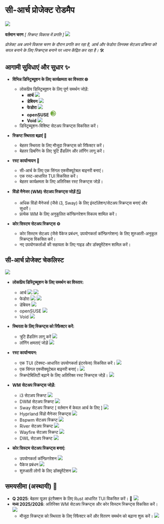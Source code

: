 # सी-आर्च प्रोजेक्ट रोडमैप 
<img src="https://img.icons8.com/?size=80&id=CBfO8TrnezXC&format=png" width="50" />

**वर्तमान चरण** *[ स्क्रिप्ट विकास में प्रगति ]* <img src="https://cdn-icons-png.flaticon.com/128/4315/4315445.png" width="20" /> 

*प्रोजेक्ट अब अपने विकास चरण के दौरान प्रगति कर रहा है, आर्च और फेडोरा लिनक्स सेटअप प्रक्रिया को सरल बनाने के लिए स्क्रिप्ट्स बनाने पर ध्यान केंद्रित कर रहा है।* 🛠️

## आगामी सुविधाएं और सुधार ✨

- **विभिन्न डिस्ट्रिब्यूशन के लिए कार्यक्षमता का विस्तार 🌐**
   - लोकप्रिय डिस्ट्रिब्यूशन के लिए पूर्ण समर्थन जोड़ें:
     - **आर्च** <img src="https://img.icons8.com/?size=48&id=uIXgLv5iSlLJ&format=png" width="20" />
     - **डेबियन** <img src="https://img.icons8.com/?size=48&id=17838&format=png" width="20" /> 
     - **फेडोरा** <img src="https://img.icons8.com/?size=48&id=ZbBhBW0N2q3D&format=png" width="20" />
     - **openSUSE** <img src="https://raw.githubusercontent.com/harilvfs/assets/refs/heads/main/suse/opensuse.png" width="20" /> 
     - **Void** <img src="https://upload.wikimedia.org/wikipedia/commons/thumb/0/02/Void_Linux_logo.svg/256px-Void_Linux_logo.svg.png" width="20" /> 
   - डिस्ट्रिब्यूशन-विशिष्ट सेटअप स्क्रिप्ट्स विकसित करें।

- **स्क्रिप्ट स्थिरता बढ़ाएं 🔧**
   - बेहतर स्थिरता के लिए मौजूदा स्क्रिप्ट्स को रिफैक्टर करें।
   - बेहतर डिबगिंग के लिए त्रुटि हैंडलिंग और लॉगिंग लागू करें।

- **रस्ट कार्यान्वयन 🦀**
  - सी-आर्च के लिए एक सिंगल एक्जीक्यूटेबल बाइनरी बनाएं। 
  - एक रस्ट-आधारित TUI विकसित करें। 
  - बेहतर कार्यक्षमता के लिए अतिरिक्त रस्ट स्क्रिप्ट्स जोड़ें। 

- **विंडो मैनेजर (WM) सेटअप स्क्रिप्ट्स जोड़ें 🪟**
   - अधिक विंडो मैनेजर्स (जैसे i3, Sway) के लिए इंस्टॉलेशन/सेटअप स्क्रिप्ट्स बनाएं और सुधारें।
   - प्रत्येक WM के लिए अनुकूलित कॉन्फ़िगरेशन विकल्प शामिल करें।

- **कोर सिस्टम सेटअप स्क्रिप्ट्स ⚙️**
   - कोर सिस्टम सेटअप (जैसे पैकेज प्रबंधन, उपयोगकर्ता कॉन्फ़िगरेशन) के लिए शुरुआती-अनुकूल स्क्रिप्ट्स विकसित करें।
   - नए उपयोगकर्ताओं की सहायता के लिए गाइड और डॉक्यूमेंटेशन शामिल करें।

## सी-आर्च प्रोजेक्ट चेकलिस्ट 
<img src="https://cdn-icons-png.flaticon.com/128/8090/8090840.png" width="30" />

- **लोकप्रिय डिस्ट्रिब्यूशन के लिए समर्थन का विस्तार:**

  - आर्च <img src="https://img.icons8.com/?size=48&id=uIXgLv5iSlLJ&format=png" width="20" /> <img src="https://cdn-icons-png.flaticon.com/128/190/190411.png" width="20" /> 
  - फेडोरा <img src="https://img.icons8.com/?size=48&id=ZbBhBW0N2q3D&format=png" width="20" /> <img src="https://cdn-icons-png.flaticon.com/128/190/190411.png" width="20" />
  - डेबियन <img src="https://cdn-icons-png.flaticon.com/128/190/190406.png" width="20" /> 
  - openSUSE <img src="https://cdn-icons-png.flaticon.com/128/190/190406.png" width="20" />
  - Void <img src="https://cdn-icons-png.flaticon.com/128/190/190406.png" width="20" />

- **स्थिरता के लिए स्क्रिप्ट्स को रिफैक्टर करें:**

  - त्रुटि हैंडलिंग लागू करें <img src="https://cdn-icons-png.flaticon.com/128/190/190411.png" width="20" /> 
  - लॉगिंग क्षमताएं जोड़ें <img src="https://cdn-icons-png.flaticon.com/128/190/190411.png" width="20" />

- **रस्ट कार्यान्वयन:**

  - एक TUI (टेक्स्ट-आधारित उपयोगकर्ता इंटरफेस) विकसित करें। <img src="https://cdn-icons-png.flaticon.com/128/190/190411.png" width="20" /> 
  - एक सिंगल एक्जीक्यूटेबल बाइनरी बनाएं। <img src="https://cdn-icons-png.flaticon.com/128/190/190411.png" width="20" /> 
  - स्क्रिप्टेबिलिटी बढ़ाने के लिए अतिरिक्त रस्ट स्क्रिप्ट्स जोड़ें। <img src="https://cdn-icons-png.flaticon.com/128/190/190406.png" width="20" />

- **WM सेटअप स्क्रिप्ट्स जोड़ें:**

  - i3 सेटअप स्क्रिप्ट <img src="https://cdn-icons-png.flaticon.com/128/190/190411.png" width="20" />
  - DWM सेटअप स्क्रिप्ट <img src="https://cdn-icons-png.flaticon.com/128/190/190411.png" width="20" />
  - Sway सेटअप स्क्रिप्ट [ वर्तमान में केवल आर्च के लिए ] <img src="https://cdn-icons-png.flaticon.com/128/190/190411.png" width="20" />
  - Hyprland विंडो मैनेजर स्क्रिप्ट्स <img src="https://cdn-icons-png.flaticon.com/128/190/190411.png" width="20" /> 
  - Bspwm सेटअप स्क्रिप्ट <img src="https://cdn-icons-png.flaticon.com/128/190/190406.png" width="20" />
  - River सेटअप स्क्रिप्ट <img src="https://cdn-icons-png.flaticon.com/128/190/190406.png" width="20" />
  - Wayfire सेटअप स्क्रिप्ट <img src="https://cdn-icons-png.flaticon.com/128/190/190406.png" width="20" />
  - DWL सेटअप स्क्रिप्ट <img src="https://cdn-icons-png.flaticon.com/128/190/190406.png" width="20" />

- **कोर सिस्टम सेटअप स्क्रिप्ट्स बनाएं:**
  
  - उपयोगकर्ता कॉन्फ़िगरेशन <img src="https://cdn-icons-png.flaticon.com/128/190/190411.png" width="20" />
  - पैकेज प्रबंधन <img src="https://cdn-icons-png.flaticon.com/128/190/190411.png" width="20" />
  - शुरुआती लोगों के लिए डॉक्यूमेंटेशन <img src="https://cdn-icons-png.flaticon.com/128/190/190411.png" width="20" />

## समयसीमा (अस्थायी) 📅

- **Q 2025**: बेहतर यूज़र इंटरैक्शन के लिए Rust आधारित TUI विकसित करें। 🦀 <img src="https://cdn-icons-png.flaticon.com/128/190/190411.png" width="20" />
- **मध्य 2025/2026**: अतिरिक्त WM सेटअप स्क्रिप्ट्स और कोर सिस्टम स्क्रिप्ट्स विकसित करें। <img src="https://cdn-icons-png.flaticon.com/128/190/190406.png" width="20" />
  - मौजूदा स्क्रिप्ट्स को स्थिरता के लिए रिफैक्टर करें और वितरण समर्थन को बढ़ाना शुरू करें। <img src="https://cdn-icons-png.flaticon.com/128/190/190406.png" width="20" />
